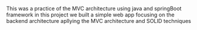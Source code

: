 This was a practice of the MVC architecture using java and springBoot framework 
in this project we built a simple web app focusing on the backend architecture apllying the 
MVC architecture and SOLID techniques 
